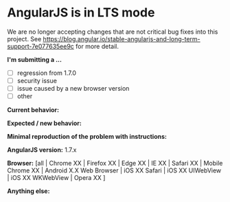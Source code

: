 # AngularJS is in LTS mode
We are no longer accepting changes that are not critical bug fixes into this project.
See https://blog.angular.io/stable-angularjs-and-long-term-support-7e077635ee9c for more detail.

<!--
IF YOU DON'T FILL OUT THE FOLLOWING INFORMATION WE MIGHT CLOSE YOUR ISSUE WITHOUT INVESTIGATION
-->

<!--
- For *SUPPORT QUESTIONS*, use one of the
[support channels](https://github.com/angular/angular.js/blob/master/CONTRIBUTING.md#question).
- Before submitting, please **SEARCH GITHUB** for a similar issue or PR. -->

**I'm submitting a ...**
<!-- (check one with "x") -->
- [ ] regression from 1.7.0
- [ ] security issue
- [ ] issue caused by a new browser version
- [ ] other <!--(Please do not submit support requests here - see above)-->

**Current behavior:**
<!-- Describe how the bug manifests / how the current features are insufficient. -->

**Expected / new behavior:**
<!-- Describe what the behavior would be without the bug / how the feature would improve AngularJS -->

**Minimal reproduction of the problem with instructions:**
<!--
If the current behavior is a bug or you can illustrate your feature request better with an example,
please provide the *STEPS TO REPRODUCE* and if possible a *MINIMAL DEMO* of the problem via
https://plnkr.co or similar (you can use this template as a starting point: http://plnkr.co/edit/tpl:yBpEi4).
-->

**AngularJS version:** 1.7.x
<!-- Check whether this is still an issue in the most recent stable or in the snapshot AngularJS
version (https://code.angularjs.org/snapshot/) -->

**Browser:** [all | Chrome XX | Firefox XX | Edge XX | IE XX | Safari XX | Mobile Chrome XX | Android X.X Web Browser | iOS XX Safari | iOS XX UIWebView | iOS XX WKWebView | Opera XX ]
<!-- All browsers where this could be reproduced (and Operating System if relevant) -->

**Anything else:**
<!-- e.g. stacktraces, related issues, suggestions how to fix -->
